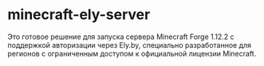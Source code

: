 # minecraft-ely-server
Это готовое решение для запуска сервера Minecraft Forge 1.12.2 с поддержкой авторизации через Ely.by, специально разработанное для регионов с ограниченным доступом к официальной лицензии Minecraft.
